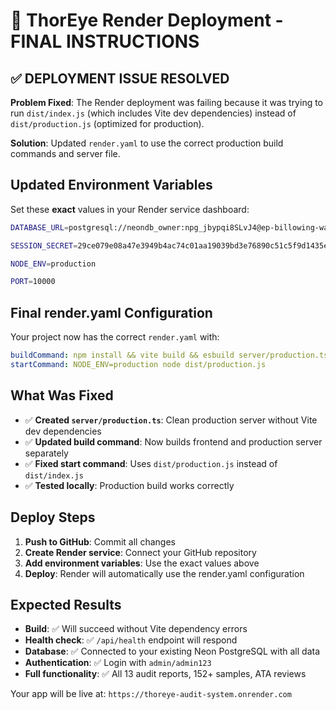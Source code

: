 # 🚀 ThorEye Render Deployment - FINAL INSTRUCTIONS

## ✅ DEPLOYMENT ISSUE RESOLVED

**Problem Fixed**: The Render deployment was failing because it was trying to run `dist/index.js` (which includes Vite dev dependencies) instead of `dist/production.js` (optimized for production).

**Solution**: Updated `render.yaml` to use the correct production build commands and server file.

## Updated Environment Variables

Set these **exact** values in your Render service dashboard:

```bash
DATABASE_URL=postgresql://neondb_owner:npg_jbypqi8SLvJ4@ep-billowing-water-a1dbc0af-pooler.ap-southeast-1.aws.neon.tech/neondb?sslmode=require&channel_binding=require

SESSION_SECRET=29ce079e08a47e3949b4ac74c01aa19039bd3e76890c51c5f9d1435e83366635

NODE_ENV=production

PORT=10000
```

## Final render.yaml Configuration

Your project now has the correct `render.yaml` with:

```yaml
buildCommand: npm install && vite build && esbuild server/production.ts --platform=node --packages=external --bundle --format=esm --outdir=dist
startCommand: NODE_ENV=production node dist/production.js
```

## What Was Fixed

- ✅ **Created `server/production.ts`**: Clean production server without Vite dev dependencies
- ✅ **Updated build command**: Now builds frontend and production server separately
- ✅ **Fixed start command**: Uses `dist/production.js` instead of `dist/index.js`
- ✅ **Tested locally**: Production build works correctly

## Deploy Steps

1. **Push to GitHub**: Commit all changes
2. **Create Render service**: Connect your GitHub repository
3. **Add environment variables**: Use the exact values above
4. **Deploy**: Render will automatically use the render.yaml configuration

## Expected Results

- **Build**: ✅ Will succeed without Vite dependency errors
- **Health check**: ✅ `/api/health` endpoint will respond
- **Database**: ✅ Connected to your existing Neon PostgreSQL with all data
- **Authentication**: ✅ Login with `admin/admin123`
- **Full functionality**: ✅ All 13 audit reports, 152+ samples, ATA reviews

Your app will be live at: `https://thoreye-audit-system.onrender.com`